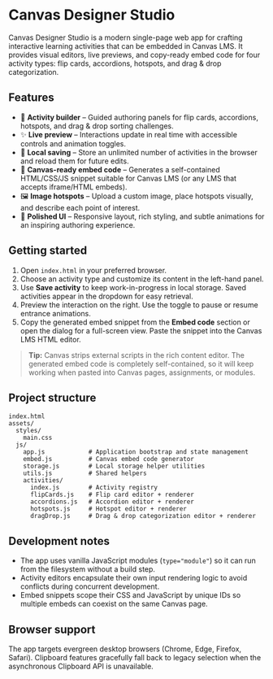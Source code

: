 # Canvas Designer Studio

Canvas Designer Studio is a modern single-page web app for crafting interactive learning activities that can be embedded in Canvas LMS. It provides visual editors, live previews, and copy-ready embed code for four activity types: flip cards, accordions, hotspots, and drag & drop categorization.

## Features

- 🎯 **Activity builder** – Guided authoring panels for flip cards, accordions, hotspots, and drag & drop sorting challenges.
- ✨ **Live preview** – Interactions update in real time with accessible controls and animation toggles.
- 💾 **Local saving** – Store an unlimited number of activities in the browser and reload them for future edits.
- 🔗 **Canvas-ready embed code** – Generates a self-contained HTML/CSS/JS snippet suitable for Canvas LMS (or any LMS that accepts iframe/HTML embeds).
- 🖼️ **Image hotspots** – Upload a custom image, place hotspots visually, and describe each point of interest.
- 🌈 **Polished UI** – Responsive layout, rich styling, and subtle animations for an inspiring authoring experience.

## Getting started

1. Open `index.html` in your preferred browser.
2. Choose an activity type and customize its content in the left-hand panel.
3. Use **Save activity** to keep work-in-progress in local storage. Saved activities appear in the dropdown for easy retrieval.
4. Preview the interaction on the right. Use the toggle to pause or resume entrance animations.
5. Copy the generated embed snippet from the **Embed code** section or open the dialog for a full-screen view. Paste the snippet into the Canvas LMS HTML editor.

> **Tip:** Canvas strips external scripts in the rich content editor. The generated embed code is completely self-contained, so it will keep working when pasted into Canvas pages, assignments, or modules.

## Project structure

```
index.html
assets/
  styles/
    main.css
  js/
    app.js            # Application bootstrap and state management
    embed.js          # Canvas embed code generator
    storage.js        # Local storage helper utilities
    utils.js          # Shared helpers
    activities/
      index.js        # Activity registry
      flipCards.js    # Flip card editor + renderer
      accordions.js   # Accordion editor + renderer
      hotspots.js     # Hotspot editor + renderer
      dragDrop.js     # Drag & drop categorization editor + renderer
```

## Development notes

- The app uses vanilla JavaScript modules (`type="module"`) so it can run from the filesystem without a build step.
- Activity editors encapsulate their own input rendering logic to avoid conflicts during concurrent development.
- Embed snippets scope their CSS and JavaScript by unique IDs so multiple embeds can coexist on the same Canvas page.

## Browser support

The app targets evergreen desktop browsers (Chrome, Edge, Firefox, Safari). Clipboard features gracefully fall back to legacy selection when the asynchronous Clipboard API is unavailable.
